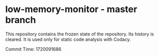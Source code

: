 # low-memory-monitor - master branch

This repository contains the frozen state of the repository.
Its history is cleared. It is used only for static code
analysis with Codacy.

Commit Time: 1720091686